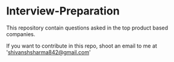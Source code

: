 # Interview-Preparation

This repository contain questions asked in the top product based companies. 

If you want to contribute in this repo, shoot an email to me at 'shivanshsharma842@gmail.com'

